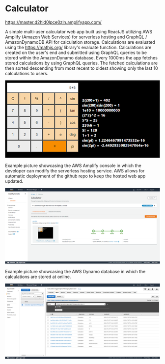 # Calculator
 
https://master.d2hld0lpce0zln.amplifyapp.com/


A simple multi-user calculator web app built using ReactJS utilizing AWS Amplify (Amazon Web Services) for serverless hosting and GraphQL / AmazonDynamoDB API for calculation storage. Calculations are evaluated using the https://mathjs.org/ library's evaluate function. Calculations are created on the user's end and submitted using GraphQL queries to be stored within the AmazonDynamo database. Every 1000ms the app fetches stored calculations by using GraphQL queries. The fetched calculations are then sorted descending from most recent to oldest showing only the last 10 calculations to users.

![Calculator Web App Example](https://raw.githubusercontent.com/vince145/Calculator/master/pictures/Calculator%20Web%20App%20Example.PNG)



Example picture showcasing the AWS Amplify console in which the developer can modify the serverless hosting service. AWS allows for automatic deployment of the github repo to keep the hosted web app updated.

![AWS Amplify Console Example](https://raw.githubusercontent.com/vince145/Calculator/master/pictures/AWS%20Amplify%20Console%20example.PNG)



Example picture showcasing the AWS Dynamo database in which the calculations are stored at online.

![AWS DynamoDB Example](https://raw.githubusercontent.com/vince145/Calculator/master/pictures/AWS%20DynamoDB%20example.PNG)

